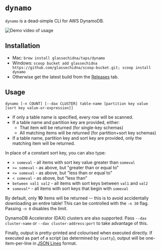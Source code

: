 # `dynamo`

`dynamo` is a dead-simple CLI for AWS DynamoDB.

![Demo video of usage](https://user-images.githubusercontent.com/369053/51354899-4bb01f80-1b09-11e9-954d-957194d0b004.gif)

## Installation

* Mac: `brew install glassechidna/taps/dynamo`
* Windows: `scoop bucket add glassechidna https://github.com/glassechidna/scoop-bucket.git; scoop install dynamo`
* Otherwise get the latest build from the [Releases][releases] tab.

## Usage

```
dynamo [-n COUNT] [--dax CLUSTER] table-name [partition key value [sort key value-or-expression]]
```

* If only a table name is specified, every row will be scanned.
* If a table name and partition key are provided, either:
  * That item will be returned (for single-key schemas)
  * All matching items will be returned (for partition+sort key schemas)
* If a table name, partition key and sort key are provided, only the matching
  item will be returned.

In place of a constant sort key, you can also type:

* `> someval` - all items with sort key value greater than `someval`
* `>= someval` - as above, but "greater than or equal to"
* `<= someval` - as above, but "less than or equal to"
* `< someval` - as above, but "less than"
* `between val1 val2` - all items with sort keys between `val1` and `val2`
* `someval*` - all items with sort keys that begin with `someval`

By default, only **10** items will be returned -- this is to avoid accidentally
downloading an entire table! This can be controlled with the `-n 30` flag.
Passing `-n 0` disables the limit.

DynamoDB Accelerator (DAX) clusters are also supported. Pass `--dax cluster-name`
or `--dax cluster-address:port` to take advantage of this.

Finally, output is pretty-printed and colourised when executed directly. If
executed as part of a script (as determined by `isatty`), output will be
one-item-per-line in [JSON Lines][jsonlines] format.

[releases]: https://github.com/glassechidna/dynamo/releases
[jsonlines]: http://jsonlines.org/
